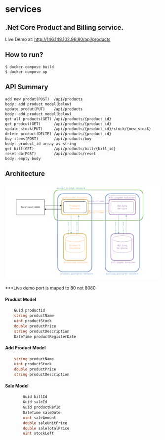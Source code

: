 # services
## .Net Core Product and Billing service.

Live Demo at: http://146.148.102.96:80/api/products

## How to run?

```
$ docker-compose build
$ docker-compose up
```

## API Summary

```
add new produt(POST)  /api/products
body: add product model(below)
update produt(PUT)    /api/products
body: add product model(below)
get all products(GET) /api/products/{product_id}
get prodcut(GET)      /api/products/{product_id}
update stock(PUT)     /api/products/{product_id}/stock/{new_stock}
delete product(DELTE) /api/products/{product_id}
buy items(POST)       /api/products/buy
body: product_id array as string
get bill(GET)         /api/products/bill/{bill_id}
reset db(POST)        /api/products/reset
body: empty body
```

## Architecture
<p align="center">
  <img src="diagram.png">
</p>
***Live demo port is maped to 80  not 8080

#### Product Model
```C#
    Guid productId
    string productName
    uint productStock
    double productPrice
    string productDescription
    DateTime productRegisterDate
```

#### Add Product Model
```C#
    string productName
    uint productStock
    double productPrice
    string productDescription
```

#### Sale Model
```C#
        Guid billId
        Guid saleId
        Guid productRefId
        DateTime saleDate
        uint saleAmount
        double saleUnitPrice
        double saleTotalPrice
        uint stockLeft
```
